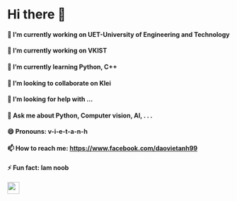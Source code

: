 # Hi there 👋
#### 🔭 I’m currently working on UET-University of Engineering and Technology
#### 🔭 I’m currently working on VKIST
#### 🌱 I’m currently learning Python, C++
#### 👯 I’m looking to collaborate on Klei
#### 🤔 I’m looking for help with ...
#### 💬 Ask me about Python, Computer vision, AI, . . .
#### 😄 Pronouns: v-i-e-t-a-n-h
#### 📫 How to reach me: https://www.facebook.com/daovietanh99
#### ⚡ Fun fact: Iam noob
<img src="https://user-images.githubusercontent.com/5679180/79618120-0daffb80-80be-11ea-819e-d2b0fa904d07.gif" width="27px">
